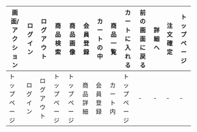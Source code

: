 |画面/アクション|ログイン|ログアウト|商品検索|商品画像|会員登録|カートの中|商品一覧|カートに入れる|前の画面に戻る|詳細へ|注文確定|トップページ|
|-----------|------|-------|------|-------|-------|-------|-------|----------|-----------|-----|-------|-------|
|トップページ|ログイン|ログアウト|トップページ|トップページ|商品詳細|会員登録|カート内|トップページ|-|-|-|-|トップページ|
